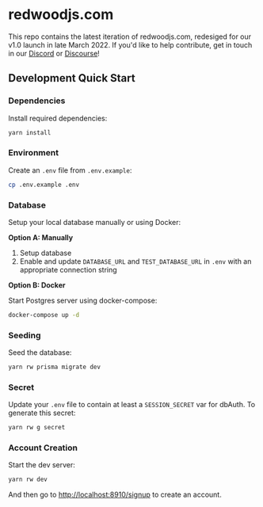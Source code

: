 # redwoodjs.com

This repo contains the latest iteration of redwoodjs.com, redesiged for our v1.0 launch in late March 2022. If you'd like to help contribute, get in touch in our [Discord](https://discord.gg/jjSYEQd) or [Discourse](https://community.redwoodjs.com/)!

## Development Quick Start

### Dependencies

Install required dependencies:

```bash
yarn install
```

### Environment

Create an `.env` file from `.env.example`:

```bash
cp .env.example .env
```

### Database

Setup your local database manually or using Docker:

**Option A: Manually**

1. Setup database
2. Enable and update `DATABASE_URL` and `TEST_DATABASE_URL` in `.env` with an appropriate connection string

**Option B: Docker**

Start Postgres server using docker-compose:

```bash
docker-compose up -d
```

### Seeding

Seed the database:

```bash
yarn rw prisma migrate dev
```

### Secret

Update your `.env` file to contain at least a `SESSION_SECRET` var for dbAuth. To generate this secret:

```bash
yarn rw g secret
```

### Account Creation

Start the dev server:

```bash
yarn rw dev
```

And then go to [http://localhost:8910/signup](http://localhost:8910/signup) to create an account.

